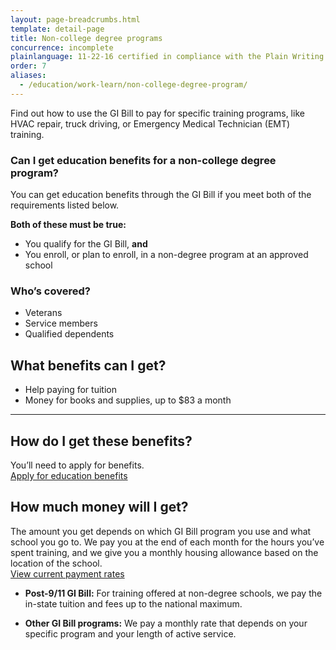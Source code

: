 ```yaml
---
layout: page-breadcrumbs.html
template: detail-page
title: Non-college degree programs
concurrence: incomplete
plainlanguage: 11-22-16 certified in compliance with the Plain Writing Act
order: 7
aliases:
  - /education/work-learn/non-college-degree-program/
---
```


<div class="va-introtext">

Find out how to use the GI Bill to pay for specific training programs, like HVAC repair, truck driving, or Emergency Medical Technician (EMT) training.

</div>


<div class="feature" markdown="1">

### Can I get education benefits for a non-college degree program?
You can get education benefits through the GI Bill if you meet both of the requirements listed below.

**Both of these must be true:**

- You qualify for the GI Bill, **and**
- You enroll, or plan to enroll, in a non-degree program at an approved school

### Who’s covered?
- Veterans
- Service members
- Qualified dependents

</div>

## What benefits can I get?

- Help paying for tuition
- Money for books and supplies, up to $83 a month

-----

## How do I get these benefits?

You’ll need to apply for benefits. <br>
[Apply for education benefits](/education/how-to-apply/)

## How much money will I get?

The amount you get depends on which GI Bill program you use and what school you go to. We pay you at the end of each month for the hours you’ve spent training, and we give you a monthly housing allowance based on the location of the school. <br>
[View current payment rates](https://www.benefits.va.gov/gibill/resources/benefits_resources/rate_tables.asp)

- **Post-9/11 GI Bill:** For training offered at non-degree schools, we pay the in-state tuition and fees up to the national maximum.

- **Other GI Bill programs:** We pay a monthly rate that depends on your specific program and your length of active service.


